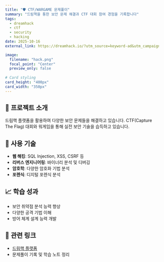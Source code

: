 ```yaml
---
title: "🛡️ CTF/WARGAME 문제풀이"
summary: "드림핵을 통한 보안 문제 해결과 CTF 대회 참여 경험을 기록합니다"
tags:
  - dreamhack
  - ctf
  - security
  - hacking
date: 2025-10-16
external_link: https://dreamhack.io/?utm_source=keyword-ad&utm_campaign=keyword-ad-kr-2510-1st-12&utm_term&utm_content=%7Badgroupname%7D&gad_source=1&gad_campaignid=23125061479&gbraid=0AAAAAq9vnqfTWqmmkkCJ8dJ0ywFT6RVti&gclid=CjwKCAjwx-zHBhBhEiwA7Kjq633GdH0CSMTFuqNd1lAJF8qyZQ6UKTiuCtyzwiivphdRtoYWCqL6DRoCLwQQAvD_BwE

image:
  filename: "hack.png"
  focal_point: "Center"
  preview_only: false
  
# Card styling
card_height: "400px"
card_width: "350px"
---
```


## 🎯 프로젝트 소개

드림핵 플랫폼을 활용하여 다양한 보안 문제들을 해결하고 있습니다. CTF(Capture The Flag) 대회와 워게임을 통해 실전 보안 기술을 습득하고 있습니다.

## 🔧 사용 기술
- **웹 해킹**: SQL Injection, XSS, CSRF 등
- **리버스 엔지니어링**: 바이너리 분석 및 디버깅
- **암호학**: 다양한 암호화 기법 분석
- **포렌식**: 디지털 포렌식 분석

## 📈 학습 성과
- 보안 취약점 분석 능력 향상
- 다양한 공격 기법 이해
- 방어 체계 설계 능력 개발

## 🔗 관련 링크
- [드림핵 플랫폼](https://dreamhack.io)
- 문제풀이 기록 및 학습 노트 정리
